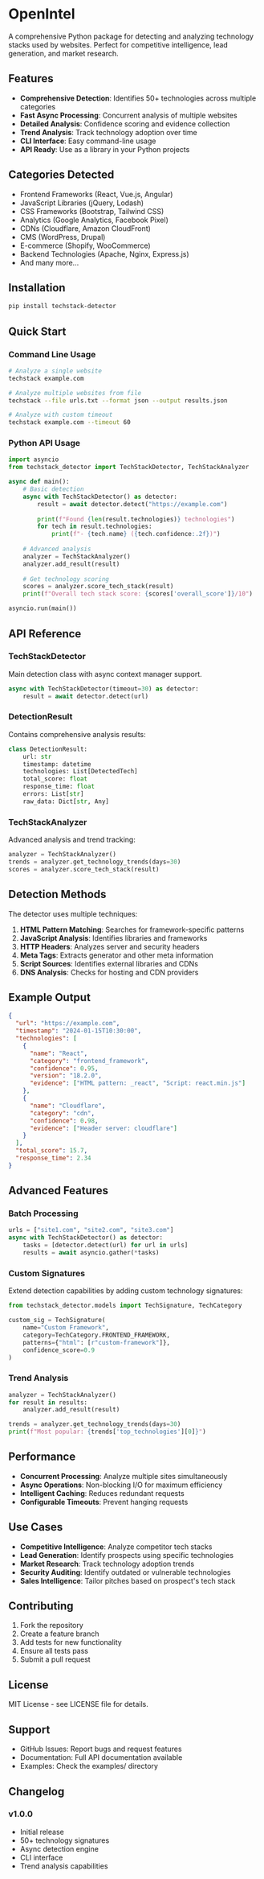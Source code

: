 # OpenIntel

A comprehensive Python package for detecting and analyzing technology stacks used by websites. Perfect for competitive intelligence, lead generation, and market research.

## Features

- **Comprehensive Detection**: Identifies 50+ technologies across multiple categories
- **Fast Async Processing**: Concurrent analysis of multiple websites
- **Detailed Analysis**: Confidence scoring and evidence collection
- **Trend Analysis**: Track technology adoption over time
- **CLI Interface**: Easy command-line usage
- **API Ready**: Use as a library in your Python projects

## Categories Detected

- Frontend Frameworks (React, Vue.js, Angular)
- JavaScript Libraries (jQuery, Lodash)
- CSS Frameworks (Bootstrap, Tailwind CSS)
- Analytics (Google Analytics, Facebook Pixel)
- CDNs (Cloudflare, Amazon CloudFront)
- CMS (WordPress, Drupal)
- E-commerce (Shopify, WooCommerce)
- Backend Technologies (Apache, Nginx, Express.js)
- And many more...

## Installation

```bash
pip install techstack-detector
```

## Quick Start

### Command Line Usage

```bash
# Analyze a single website
techstack example.com

# Analyze multiple websites from file
techstack --file urls.txt --format json --output results.json

# Analyze with custom timeout
techstack example.com --timeout 60
```

### Python API Usage

```python
import asyncio
from techstack_detector import TechStackDetector, TechStackAnalyzer

async def main():
    # Basic detection
    async with TechStackDetector() as detector:
        result = await detector.detect("https://example.com")
        
        print(f"Found {len(result.technologies)} technologies")
        for tech in result.technologies:
            print(f"- {tech.name} ({tech.confidence:.2f})")
    
    # Advanced analysis
    analyzer = TechStackAnalyzer()
    analyzer.add_result(result)
    
    # Get technology scoring
    scores = analyzer.score_tech_stack(result)
    print(f"Overall tech stack score: {scores['overall_score']}/10")

asyncio.run(main())
```

## API Reference

### TechStackDetector

Main detection class with async context manager support.

```python
async with TechStackDetector(timeout=30) as detector:
    result = await detector.detect(url)
```

### DetectionResult

Contains comprehensive analysis results:

```python
class DetectionResult:
    url: str
    timestamp: datetime
    technologies: List[DetectedTech]
    total_score: float
    response_time: float
    errors: List[str]
    raw_data: Dict[str, Any]
```

### TechStackAnalyzer

Advanced analysis and trend tracking:

```python
analyzer = TechStackAnalyzer()
trends = analyzer.get_technology_trends(days=30)
scores = analyzer.score_tech_stack(result)
```

## Detection Methods

The detector uses multiple techniques:

1. **HTML Pattern Matching**: Searches for framework-specific patterns
2. **JavaScript Analysis**: Identifies libraries and frameworks
3. **HTTP Headers**: Analyzes server and security headers
4. **Meta Tags**: Extracts generator and other meta information
5. **Script Sources**: Identifies external libraries and CDNs
6. **DNS Analysis**: Checks for hosting and CDN providers

## Example Output

```json
{
  "url": "https://example.com",
  "timestamp": "2024-01-15T10:30:00",
  "technologies": [
    {
      "name": "React",
      "category": "frontend_framework",
      "confidence": 0.95,
      "version": "18.2.0",
      "evidence": ["HTML pattern: _react", "Script: react.min.js"]
    },
    {
      "name": "Cloudflare",
      "category": "cdn",
      "confidence": 0.98,
      "evidence": ["Header server: cloudflare"]
    }
  ],
  "total_score": 15.7,
  "response_time": 2.34
}
```

## Advanced Features

### Batch Processing

```python
urls = ["site1.com", "site2.com", "site3.com"]
async with TechStackDetector() as detector:
    tasks = [detector.detect(url) for url in urls]
    results = await asyncio.gather(*tasks)
```

### Custom Signatures

Extend detection capabilities by adding custom technology signatures:

```python
from techstack_detector.models import TechSignature, TechCategory

custom_sig = TechSignature(
    name="Custom Framework",
    category=TechCategory.FRONTEND_FRAMEWORK,
    patterns={"html": [r"custom-framework"]},
    confidence_score=0.9
)
```

### Trend Analysis

```python
analyzer = TechStackAnalyzer()
for result in results:
    analyzer.add_result(result)

trends = analyzer.get_technology_trends(days=30)
print(f"Most popular: {trends['top_technologies'][0]}")
```

## Performance

- **Concurrent Processing**: Analyze multiple sites simultaneously
- **Async Operations**: Non-blocking I/O for maximum efficiency
- **Intelligent Caching**: Reduces redundant requests
- **Configurable Timeouts**: Prevent hanging requests

## Use Cases

- **Competitive Intelligence**: Analyze competitor tech stacks
- **Lead Generation**: Identify prospects using specific technologies
- **Market Research**: Track technology adoption trends
- **Security Auditing**: Identify outdated or vulnerable technologies
- **Sales Intelligence**: Tailor pitches based on prospect's tech stack

## Contributing

1. Fork the repository
2. Create a feature branch
3. Add tests for new functionality
4. Ensure all tests pass
5. Submit a pull request

## License

MIT License - see LICENSE file for details.

## Support

- GitHub Issues: Report bugs and request features
- Documentation: Full API documentation available
- Examples: Check the examples/ directory

## Changelog

### v1.0.0
- Initial release
- 50+ technology signatures
- Async detection engine
- CLI interface
- Trend analysis capabilities